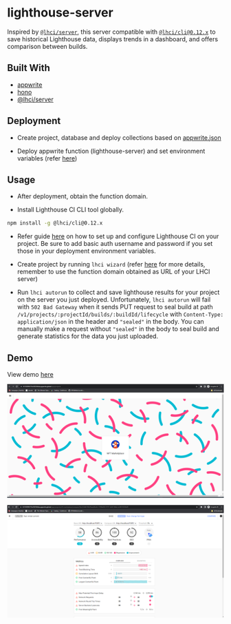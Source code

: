 # lighthouse-server

Inspired by [`@lhci/server`](https://github.com/GoogleChrome/lighthouse-ci/blob/main/docs/server.md), this server compatible with [`@lhci/cli@0.12.x`](https://github.com/GoogleChrome/lighthouse-ci/blob/main/docs/getting-started.md) to save historical Lighthouse data, displays trends in a dashboard, and offers comparison between builds.

## Built With

- [appwrite](https://appwrite.io/)
- [hono](https://hono.dev/)
- [@lhci/server](https://www.npmjs.com/package/@lhci/server)

## Deployment

- Create project, database and deploy collections based on [appwrite.json](./appwrite.json)

- Deploy appwrite function (lighthouse-server) and set environment variables (refer [here](./functions/lighthouse-server/README.md))

## Usage

- After deployment, obtain the function domain.

- Install Lighthouse CI CLI tool globally.
```sh
npm install -g @lhci/cli@0.12.x
```

- Refer guide [here](https://github.com/GoogleChrome/lighthouse-ci/blob/main/docs/getting-started.md) on how to set up and configure Lighthouse CI on your project. Be sure to add basic auth username and password if you set those in your deployment environment variables.

- Create project by running `lhci wizard` (refer [here](https://github.com/GoogleChrome/lighthouse-ci/blob/main/docs/getting-started.md#project-creation) for more details, remember to use the function domain obtained as URL of your LHCI server)

- Run `lhci autorun` to collect and save lighthouse results for your project on the server you just deployed. Unfortunately, `lhci autorun` will fail with `502 Bad Gateway` when it sends PUT request to seal build at path `/v1/projects/:projectId/builds/:buildId/lifecycle` with `Content-Type: application/json` in the header and `"sealed"` in the body. You can manually make a request without `"sealed"` in the body to seal build and generate statistics for the data you just uploaded.

## Demo

View demo [here](http://65183896735e382566da.appwrite.global/)

![project page](./docs/images/app-project-page.png)

![results comparison page](./docs/images/compare-results.png)
